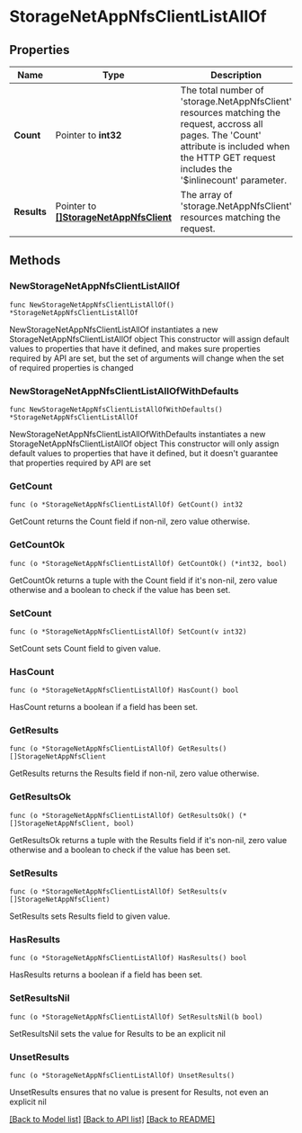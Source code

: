 # StorageNetAppNfsClientListAllOf

## Properties

Name | Type | Description | Notes
------------ | ------------- | ------------- | -------------
**Count** | Pointer to **int32** | The total number of &#39;storage.NetAppNfsClient&#39; resources matching the request, accross all pages. The &#39;Count&#39; attribute is included when the HTTP GET request includes the &#39;$inlinecount&#39; parameter. | [optional] 
**Results** | Pointer to [**[]StorageNetAppNfsClient**](StorageNetAppNfsClient.md) | The array of &#39;storage.NetAppNfsClient&#39; resources matching the request. | [optional] 

## Methods

### NewStorageNetAppNfsClientListAllOf

`func NewStorageNetAppNfsClientListAllOf() *StorageNetAppNfsClientListAllOf`

NewStorageNetAppNfsClientListAllOf instantiates a new StorageNetAppNfsClientListAllOf object
This constructor will assign default values to properties that have it defined,
and makes sure properties required by API are set, but the set of arguments
will change when the set of required properties is changed

### NewStorageNetAppNfsClientListAllOfWithDefaults

`func NewStorageNetAppNfsClientListAllOfWithDefaults() *StorageNetAppNfsClientListAllOf`

NewStorageNetAppNfsClientListAllOfWithDefaults instantiates a new StorageNetAppNfsClientListAllOf object
This constructor will only assign default values to properties that have it defined,
but it doesn't guarantee that properties required by API are set

### GetCount

`func (o *StorageNetAppNfsClientListAllOf) GetCount() int32`

GetCount returns the Count field if non-nil, zero value otherwise.

### GetCountOk

`func (o *StorageNetAppNfsClientListAllOf) GetCountOk() (*int32, bool)`

GetCountOk returns a tuple with the Count field if it's non-nil, zero value otherwise
and a boolean to check if the value has been set.

### SetCount

`func (o *StorageNetAppNfsClientListAllOf) SetCount(v int32)`

SetCount sets Count field to given value.

### HasCount

`func (o *StorageNetAppNfsClientListAllOf) HasCount() bool`

HasCount returns a boolean if a field has been set.

### GetResults

`func (o *StorageNetAppNfsClientListAllOf) GetResults() []StorageNetAppNfsClient`

GetResults returns the Results field if non-nil, zero value otherwise.

### GetResultsOk

`func (o *StorageNetAppNfsClientListAllOf) GetResultsOk() (*[]StorageNetAppNfsClient, bool)`

GetResultsOk returns a tuple with the Results field if it's non-nil, zero value otherwise
and a boolean to check if the value has been set.

### SetResults

`func (o *StorageNetAppNfsClientListAllOf) SetResults(v []StorageNetAppNfsClient)`

SetResults sets Results field to given value.

### HasResults

`func (o *StorageNetAppNfsClientListAllOf) HasResults() bool`

HasResults returns a boolean if a field has been set.

### SetResultsNil

`func (o *StorageNetAppNfsClientListAllOf) SetResultsNil(b bool)`

 SetResultsNil sets the value for Results to be an explicit nil

### UnsetResults
`func (o *StorageNetAppNfsClientListAllOf) UnsetResults()`

UnsetResults ensures that no value is present for Results, not even an explicit nil

[[Back to Model list]](../README.md#documentation-for-models) [[Back to API list]](../README.md#documentation-for-api-endpoints) [[Back to README]](../README.md)


